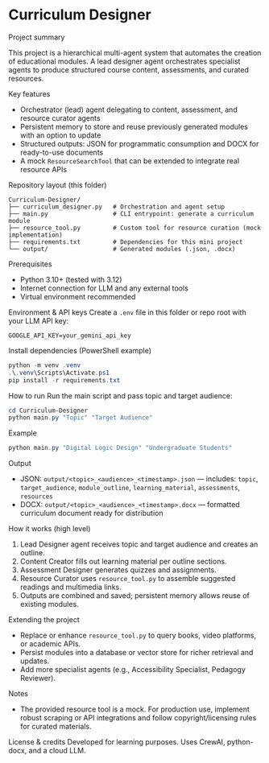 # Curriculum Designer

Project summary

This project is a hierarchical multi-agent system that automates the creation of educational modules. A lead designer agent orchestrates specialist agents to produce structured course content, assessments, and curated resources.

Key features
- Orchestrator (lead) agent delegating to content, assessment, and resource curator agents
- Persistent memory to store and reuse previously generated modules with an option to update
- Structured outputs: JSON for programmatic consumption and DOCX for ready-to-use documents
- A mock `ResourceSearchTool` that can be extended to integrate real resource APIs

Repository layout (this folder)
```
Curriculum-Designer/
├── curriculum_designer.py   # Orchestration and agent setup
├── main.py                  # CLI entrypoint: generate a curriculum module
├── resource_tool.py         # Custom tool for resource curation (mock implementation)
├── requirements.txt         # Dependencies for this mini project
└── output/                  # Generated modules (.json, .docx)
```

Prerequisites
- Python 3.10+ (tested with 3.12)
- Internet connection for LLM and any external tools
- Virtual environment recommended

Environment & API keys
Create a `.env` file in this folder or repo root with your LLM API key:

```text
GOOGLE_API_KEY=your_gemini_api_key
```

Install dependencies (PowerShell example)

```powershell
python -m venv .venv
.\.venv\Scripts\Activate.ps1
pip install -r requirements.txt
```

How to run
Run the main script and pass topic and target audience:

```powershell
cd Curriculum-Designer
python main.py "Topic" "Target Audience"
```

Example

```powershell
python main.py "Digital Logic Design" "Undergraduate Students"
```

Output
- JSON: `output/<topic>_<audience>_<timestamp>.json` — includes: `topic`, `target_audience`, `module_outline`, `learning_material`, `assessments`, `resources`
- DOCX: `output/<topic>_<audience>_<timestamp>.docx` — formatted curriculum document ready for distribution

How it works (high level)
1. Lead Designer agent receives topic and target audience and creates an outline.
2. Content Creator fills out learning material per outline sections.
3. Assessment Designer generates quizzes and assignments.
4. Resource Curator uses `resource_tool.py` to assemble suggested readings and multimedia links.
5. Outputs are combined and saved; persistent memory allows reuse of existing modules.

Extending the project
- Replace or enhance `resource_tool.py` to query books, video platforms, or academic APIs.
- Persist modules into a database or vector store for richer retrieval and updates.
- Add more specialist agents (e.g., Accessibility Specialist, Pedagogy Reviewer).

Notes
- The provided resource tool is a mock. For production use, implement robust scraping or API integrations and follow copyright/licensing rules for curated materials.

License & credits
Developed for learning purposes. Uses CrewAI, python-docx, and a cloud LLM.
